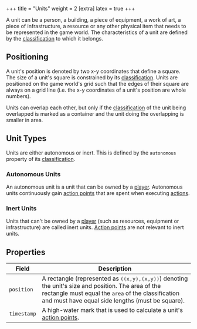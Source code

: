 +++
title = "Units"
weight = 2
[extra]
latex = true
+++

A unit can be a person, a building, a piece of equipment, a work of art, a piece
of infrastructure, a resource or any other physical item that needs to be
represented in the game world. The characteristics of a unit are defined by the
[classification](@/classifications.md) to which it belongs.

## Positioning

A unit's position is denoted by two x-y coordinates that define a square. The
size of a unit's square is constrained by its
[classification](@/classifications.md). Units are positioned on the game world's
grid such that the edges of their square are always on a grid line (i.e. the x-y
coordinates of a unit's position are whole numbers).

Units can overlap each other, but only if the
[classification](@/classifications.md) of the unit being overlapped is marked as
a container and the unit doing the overlapping is smaller in area.

## Unit Types

Units are either autonomous or inert. This is defined by the `autonomous`
property of its [classification](@/classifications.md).

### Autonomous Units

An autonomous unit is a unit that can be owned by a [player](@/players.md).
Autonomous units continuously gain [action points](@/actions.md#action-points)
that are spent when executing [actions](@/actions.md).

### Inert Units

Units that can't be owned by a [player](@/players.md) (such as resources,
equipment or infrastructure) are called inert units.
[Action points](@/actions.md#action-points) are not relevant to inert units.

## Properties

| Field       | Description                                                                                                                                                                                                  |
| ----------- | ------------------------------------------------------------------------------------------------------------------------------------------------------------------------------------------------------------ |
| `position`  | A rectangle (represented as `((x,y),(x,y))`) denoting the unit's size and position. The area of the rectangle must equal the `area` of the classification and must have equal side lengths (must be square). |
| `timestamp` | A high-water mark that is used to calculate a unit's [action points](@/actions.md#action-points).                                                                                                            |
